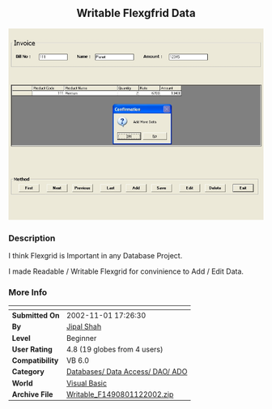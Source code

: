﻿<div align="center">

## Writable Flexgfrid Data

<img src="PIC20021127646279.jpg">
</div>

### Description

I think Flexgrid is Important in any Database Project.

I made Readable / Writable Flexgrid for convinience to Add / Edit Data.
 
### More Info
 


<span>             |<span>
---                |---
**Submitted On**   |2002-11-01 17:26:30
**By**             |[Jipal Shah](https://github.com/Planet-Source-Code/PSCIndex/blob/master/ByAuthor/jipal-shah.md)
**Level**          |Beginner
**User Rating**    |4.8 (19 globes from 4 users)
**Compatibility**  |VB 6\.0
**Category**       |[Databases/ Data Access/ DAO/ ADO](https://github.com/Planet-Source-Code/PSCIndex/blob/master/ByCategory/databases-data-access-dao-ado__1-6.md)
**World**          |[Visual Basic](https://github.com/Planet-Source-Code/PSCIndex/blob/master/ByWorld/visual-basic.md)
**Archive File**   |[Writable\_F1490801122002\.zip](https://github.com/Planet-Source-Code/jipal-shah-writable-flexgfrid-data__1-40347/archive/master.zip)








